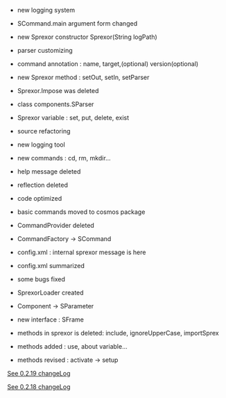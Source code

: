 - new logging system
- SCommand.main argument form changed
- new Sprexor constructor Sprexor(String logPath)
- parser customizing
- command annotation : name, target,(optional) version(optional)
- new Sprexor method : setOut, setIn, setParser
- Sprexor.Impose was deleted
- class components.SParser
- Sprexor variable : set, put, delete, exist


- source refactoring
- new logging tool 
- new commands : cd, rm, mkdir...


- help message deleted
- reflection deleted
- code optimized
- basic commands moved to cosmos package
- CommandProvider deleted
- CommandFactory -> SCommand
- config.xml : internal sprexor message is here
- config.xml summarized
- some bugs fixed
- SprexorLoader created
- Component -> SParameter
- new interface : SFrame
- methods in sprexor is deleted: include, ignoreUpperCase, importSprex
- methods added : use, about variable...
- methods revised : activate -> setup





[See 0.2.19 changeLog](./0.2.19.md)

[See 0.2.18 changeLog](./0.2.18.md)